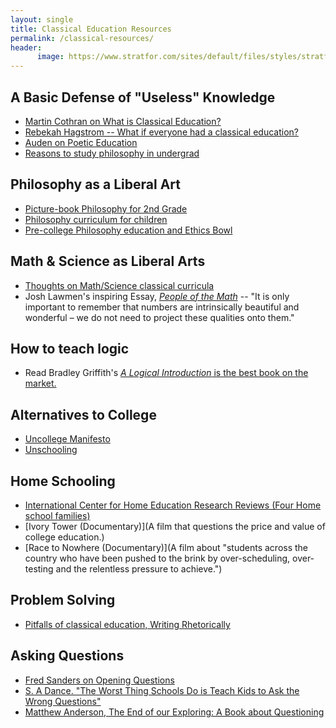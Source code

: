```yaml
---
layout: single
title: Classical Education Resources
permalink: /classical-resources/
header:
      image: https://www.stratfor.com/sites/default/files/styles/stratfor_full/public/main/images/athens-jerusalem.jpg?itok=PUGDe6ab
---
```



## A Basic Defense of "Useless" Knowledge 

- [Martin Cothran on What is Classical Education?](https://www.youtube.com/watch?v=dTi-R01HUIU)
- [Rebekah Hagstrom -- What if everyone had a classical education?](https://www.youtube.com/watch?v=0m5yDZCy2pE)
- [Auden on Poetic Education](http://ayjay.tumblr.com/post/48935685281/in-my-daydream-college-for-bards-the-curriculum)
- [Reasons to study philosophy in undergrad](https://sites.google.com/site/whystudyphilosophy/)


## Philosophy as a Liberal Art
- [Picture-book Philosophy for 2nd Grade](http://www.youtube.com/watch?v=x5wuHRyHez0&feature=player_embedded#!)
- [Philosophy curriculum for children](http://www.teachingchildrenphilosophy.org/wiki/Sample_Courses)
- [Pre-college Philosophy education and Ethics Bowl](http://squirefoundation.org/)


## Math & Science as Liberal Arts
- [Thoughts on Math/Science classical curricula](http://thomism.wordpress.com/2013/05/13/classical-education-and-the-mathscience-problem/)
- Josh Lawmen's inspiring Essay, [*People of the Math*](/buhlerreport/math) -- "It is only important to remember that numbers are intrinsically beautiful and wonderful – we do not need to project these qualities onto them." 

## How to teach logic 

- Read Bradley Griffith's [*A Logical Introduction* is the best book on the market.](https://books.google.com/books?op=lookup&id=gewqjgEACAAJ&continue=https://books.google.com/books/about/A_Logical_Introduction.html%3Fid%3DgewqjgEACAAJ%26hl%3Den)


## Alternatives to College
- [Uncollege Manifesto](http://www.uncollege.org/)
- [Unschooling]()

## Home Schooling
- [International Center for Home Education Research Reviews (Four Home school families)](http://icher.org/blog/?p=733)
- [Ivory Tower (Documentary)](A film that questions the price and value of college education.)
- [Race to Nowhere (Documentary)](A film about "students across the country who have been pushed to the brink by over-scheduling, over-testing and the relentless pressure to achieve.")


## Problem Solving

- [Pitfalls of classical education, Writing Rhetorically](http://writingrhetorically.com/category/classical-education/)

## Asking Questions

- [Fred Sanders on Opening Questions](http://www.patheos.com/blogs/scriptorium/2013/07/the-opening-question-torrey-101/)
- [S. A Dance. "The Worst Thing Schools Do is Teach Kids to Ask the Wrong Questions"](http://thefederalist.com/2017/03/28/worst-thing-schools-teach-kids-ask-wrong-questions/)
- [Matthew Anderson, The End of our Exploring: A Book about Questioning](https://www.amazon.com/End-Our-Exploring-Questioning-Confidence/dp/0802406521)


